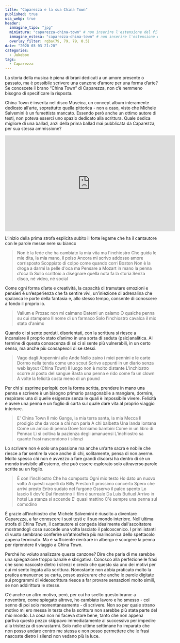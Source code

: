 ```yaml
---
title: "Caparezza e la sua China Town"
published: true
usa_webp: true
header:
  immagine_tipo: "jpg"
  miniatura: "caparezza-china-town" # non inserire l'estensione del file
  immagine_estesa: "caparezza-china-town" # non inserire l'estensione del file
  overlay_filter: rgba(79, 79, 79, 0.5)
date: "2020-03-03 21:20"
categories:
  - Jukebox
tags:
  - Caparezza
---
```


La storia della musica è piena di brani dedicati a un amore presente o passato, ma è possibile scrivere una canzone d’amore per una forma d’arte? Se conoscete il brano “China Town” di Caparezza, non c’è nemmeno bisogno di specificare la risposta.

China Town è inserita nel disco Museica, un concept album interamente dedicato all’arte, soprattutto quella pittorica - non a caso, visto che Michele Salvemini è un fumettista mancato. Essendo però anche un ottimo autore di testi, non poteva esserci uno spazio dedicato alla scrittura. Quale dedica migliore di una ballad, anzi della prima ballad mai pubblicata da Caparezza, per sua stessa ammissione?

<iframe width="560" height="315" src="https://www.youtube.com/embed/zW2_PdTNTNM" frameborder="0" allow="accelerometer; autoplay; encrypted-media; gyroscope; picture-in-picture" allowfullscreen></iframe>

L’inizio della prima strofa esplicita subito il forte legame che ha il cantautore con le parole messe nere su bianco

> Non è la fede che ha cambiato la mia vita ma l'inchiostro
Che guida le mie dita, la mia mano, il polso
Ancora mi scrivo addosso amore corrisposto
Scoppiato di colpo come quando corri Boston
Non è la droga a darmi la pelle d'oca ma
Pensare a Mozart in mano la penna d'oca là
Sullo scrittoio a disegnare quella nota fa la storia
Senza disco, né video, né social

Come ogni forma d’arte e creatività, la capacità di tramutare emozioni e pensieri è un’esperienza che fa sentire vivi, un’iniezione di adrenalina che spalanca le porte della fantasia e, allo stesso tempo, consente di conoscere a fondo il proprio io.

>Valium e Prozac non mi calmano
Datemi un calamo
O qualche penna su cui stampano
Il nome di un farmaco
Solo l'inchiostro cavalca il mio stato d'animo

Quando ci si sente perduti, disorientati, con la scrittura si riesce a incanalare il proprio stato d’animo in una sorta di seduta (psic)analitica. Al termine di questa conoscenza di sé ci si sente più vulnerabili, in un certo senso, ma anche più consapevoli di se stessi.

>Vago dagli Appennini alle Ande
Nello zaino i miei pennini e le carte
Dormo nella tenda come uno scout
Scrivo appunti in un diario senza web layout
(China Town)
Il luogo non è molto distante
L'inchiostro scorre al posto del sangue
Basta una penna e rido come fa un clown
A volte la felicità costa meno di un pound

Per chi si esprime perlopiù con la forma scritta, prendere in mano una penna e scrivere è un bisogno primario paragonabile a mangiare, dormire, respirare: una di quelle esigenze senza le quali è impossibile vivere. Felicità è avere una penna e un foglio di carta sul quale dare vita al proprio viaggio interiore.

>E' China Town
Il mio Gange, la mia terra santa, la mia Mecca
Il prodigio che da voce a chi non parla
A chi balbetta
Una landa lontana
Come un amico di penna
Dove torniamo bambini
Come in un libro di Pennac
Lì si coltiva la pazienza degli amanuensi
L'inchiostro sa quante frasi nascondono i silenzi

Lo scrivere non è solo una passione ma anche un’arte sacra e nobile che riesce a far sentire la voce anche di chi, solitamente, pensa di non averne. Molto spesso chi non è avvezzo a fare grandi discorsi ha dentro di sé un mondo invisibile all’esterno, che può essere esplorato solo attraverso parole scritte su un foglio.

>È con l'inchiostro
Che ho composto
Ogni mio testo
Ho dato un nuovo volto
A questi capelli da Billy Preston
Il prossimo concerto
Spero che arrivi presto
Entro sudato nel furgone
Osservo il palco spento
Lo lascio lì dov'è
Dal finestrino il film è surreale
Da Luis Buñuel
Arrivo in hotel
La stanza si accende
E' quasi mattino
C'è sempre una penna sul comodino

È grazie all’inchiostro che Michele Salvemini è riuscito a diventare Caparezza, a far conoscere i suoi testi e il suo mondo interiore. Nell’ultima strofa di China Town, il cantautore si congeda idealmente dall’ascoltatore mostrandogli cosa succede una volta lasciato il palcoscenico. I primi istanti di vuoto sembrano conferire un’atmosfera più malinconica dello spettacolo appena terminato. Ma è sufficiente rientrare in albergo e scorgere la penna per riprendere il viaggio a China Town.

Perché ho voluto analizzare questa canzone? Dire che parla di me sarebbe una spiegazione troppo banale e sbrigativa. Conosco alla perfezione le frasi che sono nascoste dietro i silenzi e credo che questo sia uno dei motivi per cui mi sento legata alla scrittura. Nonostante non abbia praticato molto la pratica amanuense su carta, posso assicurare che anche le parole digitate sui programmi di videoscrittura riesce a far provare sensazioni molto simili, se non addirittura le stesse.

C’è anche un altro motivo, però, per cui ho scelto questo brano: a novembre, come spiegato altrove, ho cambiato lavoro e ho smesso - col senno di poi solo momentaneamente - di scrivere. Non so per quale strano motivo mi ero messa in testa che la scrittura non sarebbe più stata parte del mio mondo. La cosa non mi faceva stare bene, tanto che non appena partiva questo pezzo skippavo immediatamente al successivo per impedire alla tristezza di sovrastarmi. Solo nelle ultime settimane ho imparato che non posso andare contro me stessa e non posso permettere che le frasi nascoste dietro i silenzi non vedano più la luce.
